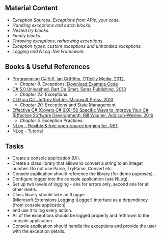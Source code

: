 ## Material Content 
- *Exception Sources. Exceptions from APIs, your code.*
- *Handling exceptions and catch blocks.*
- *Nested try blocks.*
- *Finally blocks.*
- *Throwing exceptions,  rethrowing exceptions.*
- *Exception types, custom exceptions and unhandled exceptions.*
- *Logging and NLog .Net Framework.*

## Books & Useful References 
- [Programming C# 5.0. Ian Griffiths. O'Reilly Media. 2012.](http://shop.oreilly.com/product/0636920024064.do)
   - *Chapter 8.* Exceptions. [Download Example Code](https://resources.oreilly.com/examples/0636920024064/blob/master/Ch08.zip)
- [C# 5.0 Unleashed. Bart De Smet. Sams Publishing. 2013](https://www.goodreads.com/book/show/16284093-c-5-0-unleashed)
   - *Chapter 23.* Exceptions.
- [CLR via C#. Jeffrey Richter. Microsoft Press. 2010](https://www.goodreads.com/book/show/7121415-clr-via-c)
   - *Chapter 20.* Exceptions and State Management.
- [Effective C# (Covers C# 6.0): 50 Specific Ways to Improve Your C# (Effective Software Development). Bill Wagner. Addison-Wesley. 2016](https://www.goodreads.com/book/show/30009056-effective-c-covers-c-6-0)
   - *Chapter 5.* Exception Practices.
- [NLog - Flexible & free open-source logging for .NET](http://nlog-project.org/)
- [NLog - Tutorial](https://github.com/NLog/NLog/wiki/Tutorial)
   
## Tasks
- Create a console application (UI).
- Create a class library that allows to convert a string to an integer number. Do not use Parse, TryParse, Convert etc. 
- Console application should reference the library (for demo puproses). 
- Configure logger into the console application (use NLog). 
- Set up two levels of logging - one for errors only, second one for all other levels. 
- Class library should take an ILogger (Microsoft.Extensions.Logging.ILogger) interface as a dependency (from console application) 
- and use it to log every action. 
- All of the exceptions should be logged properly and rethrown to the console application.
- Console application should handle the exceptions and provide the user with the exception details.
